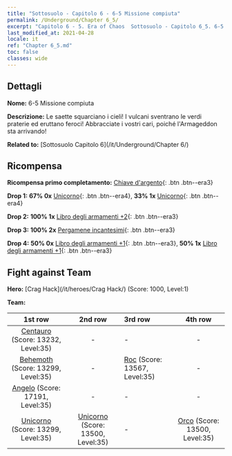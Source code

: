 ```yaml
---
title: "Sottosuolo - Capitolo 6 - 6-5 Missione compiuta"
permalink: /Underground/Chapter 6_5/
excerpt: "Capitolo 6 - 5. Era of Chaos  Sottosuolo - Capitolo 6_5. 6-5 Missione compiuta"
last_modified_at: 2021-04-28
locale: it
ref: "Chapter 6_5.md"
toc: false
classes: wide
---
```


## Dettagli

 **Nome:** 6-5 Missione compiuta

 **Descrizione:** Le saette squarciano i cieli! I vulcani sventrano le verdi praterie ed eruttano feroci! Abbracciate i vostri cari, poiché l'Armageddon sta arrivando!

 **Related to:** [Sottosuolo Capitolo 6](/it/Underground/Chapter 6/)

## Ricompensa

 **Ricompensa primo completamento:** [Chiave d'argento](/ItemsIT/con_693/){: .btn .btn--era3}

 **Drop 1:** **67% 0x** [Unicorno](/ItemsIT/unt_204/){: .btn .btn--era4}, **33% 1x** [Unicorno](/ItemsIT/unt_204/){: .btn .btn--era4}

 **Drop 2:** **100% 1x** [Libro degli armamenti +2](/ItemsIT/mat_32/){: .btn .btn--era3}

 **Drop 3:** **100% 2x** [Pergamene incantesimi](/ItemsIT/con_694/){: .btn .btn--era3}

 **Drop 4:** **50% 0x** [Libro degli armamenti +1](/ItemsIT/mat_25/){: .btn .btn--era3}, **50% 1x** [Libro degli armamenti +1](/ItemsIT/mat_25/){: .btn .btn--era3}


## Fight against Team
 **Hero:** [Crag Hack](/it/heroes/Crag Hack/) (Score: 1000, Level:1)

 **Team:**


  | 1st row | 2nd row | 3rd row | 4th row |
  |:----:|:----:|:----|:----:|
  | [Centauro](/it/units/Centaur/) (Score: 13232, Level:35)  | - | - | - |
  | [Behemoth](/it/units/Behemoth/) (Score: 13299, Level:35)  | - | [Roc](/it/units/Roc/) (Score: 13567, Level:35)  | - |
  | [Angelo](/it/units/Angel/) (Score: 17191, Level:35)  | - | - | - |
  | [Unicorno](/it/units/Unicorn/) (Score: 13299, Level:35)  | [Unicorno](/it/units/Unicorn/) (Score: 13500, Level:35)  | - | [Orco](/it/units/Orc/) (Score: 13500, Level:35)  |


